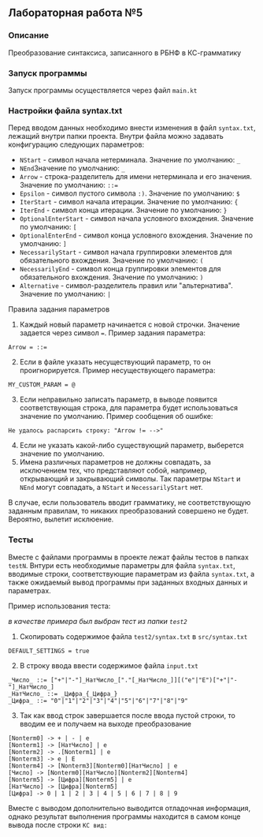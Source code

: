 ## Лабораторная работа №5

### Описание
Преобразование синтаксиса, записанного в РБНФ в КС-грамматику

### Запуск программы
Запуск программы осуществляется через файл `main.kt`

### Настройки файла syntax.txt
Перед вводом данных необходимо внести изменения в файл `syntax.txt`, лежащий внутри папки проекта.
Внутри файла можно задавать конфигурацию следующих параметров:
- `NStart` - символ начала нетерминала. Значение по умолчанию: `_`
- `NEnd`Значение по умолчанию: `_`
- `Arrow` - строка-разделитель для имени нетерминала и его значения. Значение по умолчанию: `::=`
- `Epsilon` - символ пустого символа `:)`. Значение по умолчанию: `$`
- `IterStart` - символ начала итерации. Значение по умолчанию: `{`
- `IterEnd` - символ конца итерации. Значение по умолчанию: `}`
- `OptionalEnterStart` - символ начала условного вхождения. Значение по умолчанию: `[`
- `OptionalEnterEnd` - символ конца условного вхождения. Значение по умолчанию: `]`
- `NecessarilyStart` - символ начала группировки элементов для обязательного вхождения. Значение по умолчанию: `(`
- `NecessarilyEnd` - символ конца группировки элементов для обязательного вхождения. Значение по умолчанию: `)`
- `Alternative` - символ-разделитель правил или "альтернатива". Значение по умолчанию: `|`

Правила задания параметров
1. Каждый новый параметр начинается с новой строчки. Значение задается через символ `=`. Пример задания параметра:
```
Arrow = ::=
```
2. Если в файле указать несуществующий параметр, то он проигнорируется. Пример несуществующего параметра:
```
MY_CUSTOM_PARAM = @
```
3. Если неправильно записать параметр, в выводе появится соответствующая строка, для параметра будет использоваться значение по умолчанию.
Пример сообщения об ошибке:
```
Не удалось распарсить строку: "Arrow != -->"
```
4. Если не указать какой-либо существующий параметр, выберется значение по умолчанию.
5. Имена различных параметров не должны совпадать, за исключением тех, что представляют собой, например, открывающий и закрывающий символы.
Так параметры `NStart` и `NEnd` могут совпадать, а `NStart` и `NecessarilyStart` нет.

В случае, если пользователь вводит грамматику, не соответствующую заданным правилам, то никаких преобразований совершено не будет. Вероятно, вылетит исклюение.

### Тесты

Вместе с файлами программы в проекте лежат файлы тестов в папках `testN`. Внтури есть необходимые параметры для файла `syntax.txt`,
вводимые строки, соответствующие параметрам из файла `syntax.txt`, а также ожидаемый вывод программы при заданных входных данных и параметрах.

Пример использования теста:

*в качестве примера был выбран тест из папки `test2`*

1. Скопировать содержимое файла `test2/syntax.txt` в `src/syntax.txt`
```
DEFAULT_SETTINGS = true
```
2. В строку ввода ввести содержимое файла `input.txt`
```
_Число_ ::= ["+"|"-"]_НатЧисло_["."[_НатЧисло_]][("e"|"E")["+"|"-"]_НатЧисло_]
_НатЧисло_ ::= _Цифра_{_Цифра_}
_Цифра_ ::= "0"|"1"|"2"|"3"|"4"|"5"|"6"|"7"|"8"|"9"
```
3. Так как ввод строк завершается после ввода пустой строки, то вводим ее и получаем на выходе преобразование
```
[Nonterm0] -> + | - | e
[Nonterm1] -> [НатЧисло] | e
[Nonterm2] -> .[Nonterm1] | e
[Nonterm3] -> e | E
[Nonterm4] -> [Nonterm3][Nonterm0][НатЧисло] | e
[Число] -> [Nonterm0][НатЧисло][Nonterm2][Nonterm4]
[Nonterm5] -> [Цифра][Nonterm5] | e
[НатЧисло] -> [Цифра][Nonterm5]
[Цифра] -> 0 | 1 | 2 | 3 | 4 | 5 | 6 | 7 | 8 | 9
```

Вместе с выводом дополнительно выводится отладочная информация, однако результат выполнения программы находится в самом конце вывода после строки `КС вид:`